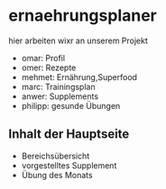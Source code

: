 # ernaehrungsplaner

hier arbeiten wixr an unserem Projekt

- omar: Profil
- omer: Rezepte
- mehmet: Ernährung,Superfood
- marc: Trainingsplan
- anwer: Supplements
- philipp: gesunde Übungen

## Inhalt der Hauptseite

- Bereichsübersicht
- vorgestelltes Supplement
- Übung des Monats
